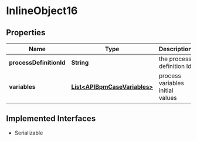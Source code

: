 

# InlineObject16

## Properties

Name | Type | Description | Notes
------------ | ------------- | ------------- | -------------
**processDefinitionId** | **String** | the process definition Id |  [optional]
**variables** | [**List&lt;APIBpmCaseVariables&gt;**](APIBpmCaseVariables.md) | process variables initial values |  [optional]


## Implemented Interfaces

* Serializable


